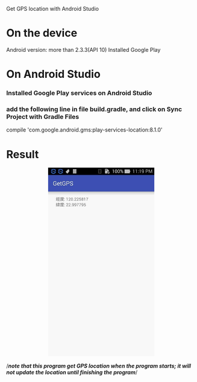 Get GPS location with Android Studio

# On the device
Android version: more than 2.3.3(API 10)
Installed Google Play 

# On Android Studio

### Installed Google Play services on Android Studio

### add the following line in file build.gradle, and click on Sync Project with Gradle Files
compile 'com.google.android.gms:play-services-location:8.1.0'

# Result
<p align="center"/>
<img src="pic/result.jpg" height="500" />

/***note that this program get GPS location when the program starts; it will not update the location until finishing the program***/
